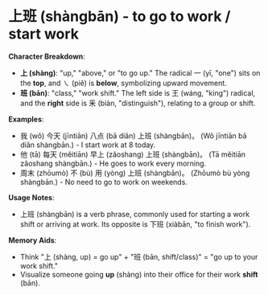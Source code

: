# **上班 (shàngbān) - to go to work / start work**

**Character Breakdown**:  
- **上 (shàng)**: "up," "above," or "to go up." The radical 一 (yī, "one") sits on the **top**, and ㇏ (piě) is **below**, symbolizing upward movement.  
- **班 (bān)**: "class," "work shift." The left side is 王 (wáng, "king") radical, and the **right** side is 釆 (biàn, "distinguish"), relating to a group or shift.

**Examples**:  
- 我 (wǒ) 今天 (jīntiān) 八点 (bā diǎn) 上班 (shàngbān)。 (Wǒ jīntiān bā diǎn shàngbān.) - I start work at 8 today.  
- 他 (tā) 每天 (měitiān) 早上 (zǎoshang) 上班 (shàngbān)。 (Tā měitiān zǎoshang shàngbān.) - He goes to work every morning.  
- 周末 (zhōumò) 不 (bù) 用 (yòng) 上班 (shàngbān)。 (Zhōumò bù yòng shàngbān.) - No need to go to work on weekends.

**Usage Notes**:  
- 上班 (shàngbān) is a verb phrase, commonly used for starting a work shift or arriving at work. Its opposite is 下班 (xiàbān, "to finish work").

**Memory Aids**:  
- Think "上 (shàng, up) = go up" + "班 (bān, shift/class)" = "go up to your work shift."  
- Visualize someone going **up** (shàng) into their office for their work **shift** (bān).